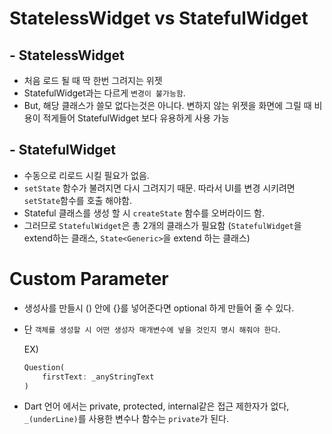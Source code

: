 # StatelessWidget vs StatefulWidget

## - StatelessWidget
- 처음 로드 될 때 딱 한번 그려지는 위젯
- StatefulWidget과는 다르게 `변경이 불가능함`.
- But, 해당 클래스가 쓸모 없다는것은 아니다. 변하지 않는 위젯을 화면에 그릴 때 비용이 적게들어 StatefulWidget 보다 유용하게 사용 가능


## - StatefulWidget

- 수동으로 리로드 시킬 필요가 없음.
- `setState` 함수가 불려지면 다시 그려지기 때문. 따라서 UI를 변경 시키려면 `setState`함수를 호출 해야함.
- Stateful 클래스를 생성 할 시 `createState` 함수를 오버라이드 함.
- 그러므로 `StatefulWidget`은 총 2개의 클래스가 필요함 (`StatefulWidget`을 extend하는 클래스, `State<Generic>`을 extend 하는 클래스)


# Custom Parameter
- 생성사를 만들시 () 안에 {}를 넣어준다면 optional 하게 만들어 줄 수 있다.
- 단 `객체를 생성할 시 어떤 생성자 매개변수에 넣을 것인지 명시 해줘야 한다`.
  
  EX) 
  
  ```Dart
  Question(
      firstText: _anyStringText
  )
  ```
- Dart 언어 에서는 private, protected, internal같은 접근 제한자가 없다, `_(underLine)`를 사용한 변수나 함수는 `private`가 된다.